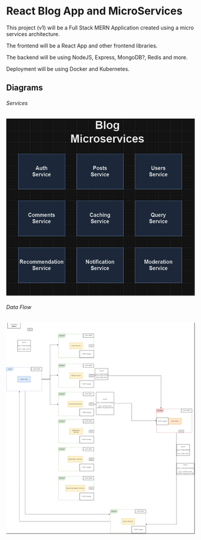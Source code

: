 # React Blog App and MicroServices

This project (v1) will be a Full Stack MERN Application created using a micro services architecture.

The frontend will be a React App and other frontend libraries.

The backend will be using NodeJS, Express, MongoDB?, Redis and more.

Deployment will be using Docker and Kubernetes.

## Diagrams

###### Services

![alt text](./xdiagrams/blog-micro-all-services.png "micro services")

###### Data Flow

![alt text](./xdiagrams/blog-micro-services.png "Data flow")